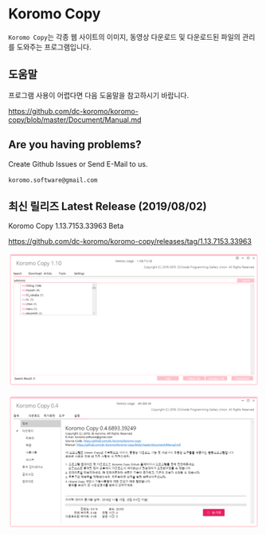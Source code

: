# Koromo Copy

`Koromo Copy`는 각종 웹 사이트의 이미지, 동영상 다운로드 및 다운로드된 파일의 관리를 도와주는 프로그램입니다.

## 도움말

프로그램 사용이 어렵다면 다음 도움말을 참고하시기 바랍니다.

https://github.com/dc-koromo/koromo-copy/blob/master/Document/Manual.md

## Are you having problems?

Create Github Issues or Send E-Mail to us.

`koromo.software@gmail.com`

## 최신 릴리즈 Latest Release (2019/08/02)

Koromo Copy 1.13.7153.33963 Beta

https://github.com/dc-koromo/koromo-copy/releases/tag/1.13.7153.33963

![hitomi history](Document/Images/1.png)

![hitomi history](Document/Images/2.png)
